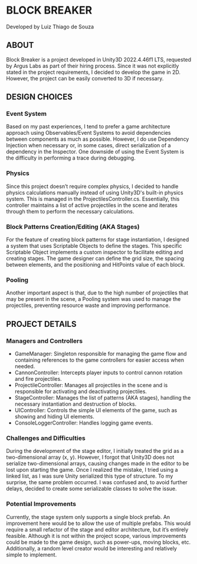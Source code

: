 # BLOCK BREAKER
Developed by Luiz Thiago de Souza

## ABOUT

Block Breaker is a project developed in Unity3D 2022.4.46f1 LTS, requested by Argus Labs as part of their hiring process.
Since it was not explicitly stated in the project requirements, I decided to develop the game in 2D. However, the project can be easily converted to 3D if necessary.

## DESIGN CHOICES

### Event System

Based on my past experiences, I tend to prefer a game architecture approach using Observables/Event Systems to avoid dependencies between components as much as possible. However, I do use Dependency Injection when necessary or, in some cases, direct serialization of a dependency in the Inspector.
One downside of using the Event System is the difficulty in performing a trace during debugging.

### Physics

Since this project doesn’t require complex physics, I decided to handle physics calculations manually instead of using Unity3D's built-in physics system. This is managed in the ProjectilesController.cs. Essentially, this controller maintains a list of active projectiles in the scene and iterates through them to perform the necessary calculations.

### Block Patterns Creation/Editing (AKA Stages)

For the feature of creating block patterns for stage instantiation, I designed a system that uses Scriptable Objects to define the stages. This specific Scriptable Object implements a custom inspector to facilitate editing and creating stages. The game designer can define the grid size, the spacing between elements, and the positioning and HitPoints value of each block.

### Pooling

Another important aspect is that, due to the high number of projectiles that may be present in the scene, a Pooling system was used to manage the projectiles, preventing resource waste and improving performance.

## PROJECT DETAILS

### Managers and Controllers

- GameManager: Singleton responsible for managing the game flow and containing references to the game controllers for easier access when needed.
- CannonController: Intercepts player inputs to control cannon rotation and fire projectiles.
- ProjectileController: Manages all projectiles in the scene and is responsible for activating and deactivating projectiles.
- StageController: Manages the list of patterns (AKA stages), handling the necessary instantiation and destruction of blocks.
- UIController: Controls the simple UI elements of the game, such as showing and hiding UI elements.
- ConsoleLoggerController: Handles logging game events.

### Challenges and Difficulties

During the development of the stage editor, I initially treated the grid as a two-dimensional array (x, y). However, I forgot that Unity3D does not serialize two-dimensional arrays, causing changes made in the editor to be lost upon starting the game.
Once I realized the mistake, I tried using a linked list, as I was sure Unity serialized this type of structure. To my surprise, the same problem occurred. I was confused and, to avoid further delays, decided to create some serializable classes to solve the issue.

### Potential Improvements

Currently, the stage system only supports a single block prefab. An improvement here would be to allow the use of multiple prefabs. This would require a small refactor of the stage and editor architecture, but it’s entirely feasible.
Although it is not within the project scope, various improvements could be made to the game design, such as power-ups, moving blocks, etc.
Additionally, a random level creator would be interesting and relatively simple to implement.
